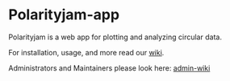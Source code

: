 # Polarityjam-app

Polarityjam is a web app for plotting and analyzing circular data.

For installation, usage, and more read our [wiki](https://polarityjam.readthedocs.io/en/latest/).

Administrators and Maintainers please look here: [admin-wiki](https://github.com/wgiese/polarityjam/wiki)
